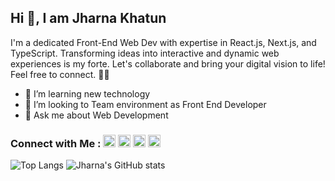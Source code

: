 ## Hi 👋, I am Jharna Khatun
I'm a dedicated Front-End Web Dev with expertise in React.js, Next.js, and TypeScript. Transforming ideas into interactive and dynamic web experiences is my forte. Let's collaborate and bring your digital vision to life! Feel free to connect. 🌟🚀

- 🌱 I’m learning new technology
- 👯 I’m looking to Team environment as Front End Developer
- 💬 Ask me about Web Development 

### Connect with Me : [<img src='https://cdn.jsdelivr.net/npm/simple-icons@3.0.1/icons/github.svg' alt='github' height='20'>](https://github.com/jharnakhatun2)  [<img src='https://cdn.jsdelivr.net/npm/simple-icons@3.0.1/icons/linkedin.svg' alt='linkedin' height='20'>](https://www.linkedin.com/in/jharna-khatun2/)  [<img src='https://cdn.jsdelivr.net/npm/simple-icons@3.0.1/icons/facebook.svg' alt='facebook' height='20'>](https://www.facebook.com/jharnakhatun2)  [<img src='https://cdn.jsdelivr.net/npm/simple-icons@3.0.1/icons/icloud.svg' alt='website' height='20'>](https://jharna-khatun-portfolio.netlify.app/)  

![Top Langs](https://github-readme-stats.vercel.app/api/top-langs/?username=anuraghazra&layout=compact)
![Jharna's GitHub stats](https://github-readme-stats.vercel.app/api?username=jharnakhatun2&theme=gotham&show_icons=true)

